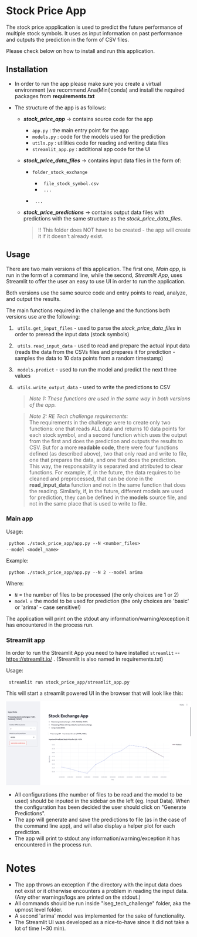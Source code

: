 # Stock Price App

The stock price appplication is used to predict the future performance of multiple stock symbols. It uses as input information on past performance and outputs the prediction in the form of CSV files. 

Please check below on how to install and run this application. 

## Installation
- In order to run the app please make sure you create a virtual environment (we recommend Ana(Mini)conda) and install the required packages from **requirements.txt**
- The structure of the app is as follows:

    - ***stock_price_app*** -> contains source code for the app

        - <code>app.py</code> : the main entry point for the app
        - <code>models.py</code> : code for the models used for the prediction
        - <code>utils.py</code> : utilities code for reading and writing data files
        - <code>streamlit_app.py</code> : additional app code for the UI
    
    - ***stock_price_data_files*** -> contains input data files in the form of:

        - <code>folder_stock_exchange </code>

            - <code> file_stock_symbol.csv </code>
            - <code> ... </code>
        - <code> ... </code>
    - ***stock_price_predictions*** -> contains output data files with predictions with the same structure as the *stock_price_data_files*.
    
        > !! This folder does NOT have to be created - the app will create it if it doesn't already exist.

## Usage 

There are two main versions of this application. The first one, *Main app*, is run in the form of a command line, while the second, *Streamlit App*, uses Streamlit to offer the user an easy to use UI in order to run the application. 

Both versions use the same source code and entry points to read, analyze, and output the results. 

The main functions required in the challenge and the functions both versions use are the following:
1. <code> utils.get_input_files</code> - used to parse the *stock_price_data_files* in order to preread the input data (stock symbols)
2. <code> utils.read_input_data</code> - used to read and prepare the actual input data (reads the data from the CSVs files and prepares it for prediction</code> - samples the data to 10 data points from a random timestamp) 
3. <code> models.predict</code> - used to run the model and predict the next three values
4. <code> utils.write_output_data</code> - used to write the predictions to CSV

    > *Note 1: These functions are used in the same way in both versions of the app.* 
    
    > *Note 2: RE Tech challenge requirements:* <br /> The requirements in the challenge were to create only two functions: one that reads ALL data and returns 10 data points for each stock symbol, and a second function which uses the output from the first and does the prediction and outputs the results to CSV. But for a more **readable code**, there were four functions defined (as described above), two that only read and write to file, one that prepares the data, and one that does the prediction. 
    <br /> This way, the responsability is separated and attributed to clear functions. For example, if, in the future, the data requires to be cleaned and preprocessed, that can be done in the **read_input_data** function and not in the same function that does the reading. Similarly, if, in the future, different models are used for prediction, they can be defined in the **models** source file, and not in the same place that is used to write to file. 

### Main app
Usage: 

<code> python ./stock_price_app/app.py --N <number_files> --model <model_name> </code>

Example:

<code> python ./stock_price_app/app.py --N 2 --model arima </code>

Where:
- <code>N</code> = the number of files to be processed (the only choices are 1 or 2)
- <code>model</code> = the model to be used for prediction (the only choices are 'basic' or 'arima' - case sensitive!)

The application will print on the stdout any information/warning/exception it has encountered in the process run.

### Streamlit app

In order to run the Streamlit App you need to have installed <code>streamlit</code> -- https://streamlit.io/ . (Streamlit is also named in requirements.txt)

Usage:

<code> streamlit run stock_price_app/streamlit_app.py </code>

This will start a streamlit powered UI in the browser that will look like this:

![alt text](image.png)

- All configurations (the number of files to be read and the model to be used) should be inputed in the sidebar on the left (eg. Input Data). When the configuration has been decided the user should click on "Generate Predictions".
- The app will generate and save the predictions to file (as in the case of the command line app), and will also display a helper plot for each prediction.
- The app will print to stdout any information/warning/exception it has encountered in the process run.

# Notes
- The app throws an exception if the directory with the input data does not exist or it otherwise encounters a problem in reading the input data. (Any other warnings/logs are printed on the stdout.)
- All commands should be run inside "lseg_tech_challenge" folder, aka the upmost level folder.
- A second 'arima' model was implemented for the sake of functionality.
- The Streamlit UI was developed as a nice-to-have since it did not take a lot of time (~30 min).
